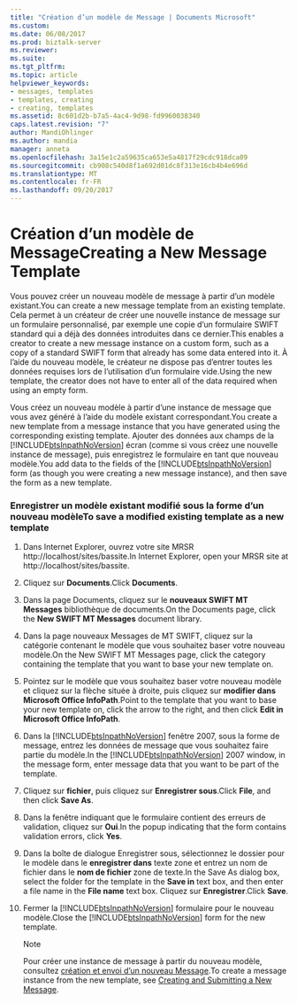 ```yaml
---
title: "Création d’un modèle de Message | Documents Microsoft"
ms.custom: 
ms.date: 06/08/2017
ms.prod: biztalk-server
ms.reviewer: 
ms.suite: 
ms.tgt_pltfrm: 
ms.topic: article
helpviewer_keywords:
- messages, templates
- templates, creating
- creating, templates
ms.assetid: 8c601d2b-b7a5-4ac4-9d98-fd9960038340
caps.latest.revision: "7"
author: MandiOhlinger
ms.author: mandia
manager: anneta
ms.openlocfilehash: 3a15e1c2a59635ca653e5a4817f29cdc918dca09
ms.sourcegitcommit: cb908c540d8f1a692d01dc8f313e16cb4b4e696d
ms.translationtype: MT
ms.contentlocale: fr-FR
ms.lasthandoff: 09/20/2017
---
```

# <a name="creating-a-new-message-template"></a><span data-ttu-id="ec91d-102">Création d’un modèle de Message</span><span class="sxs-lookup"><span data-stu-id="ec91d-102">Creating a New Message Template</span></span>
<span data-ttu-id="ec91d-103">Vous pouvez créer un nouveau modèle de message à partir d’un modèle existant.</span><span class="sxs-lookup"><span data-stu-id="ec91d-103">You can create a new message template from an existing template.</span></span> <span data-ttu-id="ec91d-104">Cela permet à un créateur de créer une nouvelle instance de message sur un formulaire personnalisé, par exemple une copie d’un formulaire SWIFT standard qui a déjà des données introduites dans ce dernier.</span><span class="sxs-lookup"><span data-stu-id="ec91d-104">This enables a creator to create a new message instance on a custom form, such as a copy of a standard SWIFT form that already has some data entered into it.</span></span> <span data-ttu-id="ec91d-105">À l’aide du nouveau modèle, le créateur ne dispose pas d’entrer toutes les données requises lors de l’utilisation d’un formulaire vide.</span><span class="sxs-lookup"><span data-stu-id="ec91d-105">Using the new template, the creator does not have to enter all of the data required when using an empty form.</span></span>  
  
 <span data-ttu-id="ec91d-106">Vous créez un nouveau modèle à partir d’une instance de message que vous avez généré à l’aide du modèle existant correspondant.</span><span class="sxs-lookup"><span data-stu-id="ec91d-106">You create a new template from a message instance that you have generated using the corresponding existing template.</span></span> <span data-ttu-id="ec91d-107">Ajouter des données aux champs de la [!INCLUDE[btsInpathNoVersion](../../includes/btsinpathnoversion-md.md)] écran (comme si vous créez une nouvelle instance de message), puis enregistrez le formulaire en tant que nouveau modèle.</span><span class="sxs-lookup"><span data-stu-id="ec91d-107">You add data to the fields of the [!INCLUDE[btsInpathNoVersion](../../includes/btsinpathnoversion-md.md)] form (as though you were creating a new message instance), and then save the form as a new template.</span></span>  
  
### <a name="to-save-a-modified-existing-template-as-a-new-template"></a><span data-ttu-id="ec91d-108">Enregistrer un modèle existant modifié sous la forme d’un nouveau modèle</span><span class="sxs-lookup"><span data-stu-id="ec91d-108">To save a modified existing template as a new template</span></span>  
  
1.  <span data-ttu-id="ec91d-109">Dans Internet Explorer, ouvrez votre site MRSR http://localhost/sites/bassite.</span><span class="sxs-lookup"><span data-stu-id="ec91d-109">In Internet Explorer, open your MRSR site at http://localhost/sites/bassite.</span></span>  
  
2.  <span data-ttu-id="ec91d-110">Cliquez sur **Documents**.</span><span class="sxs-lookup"><span data-stu-id="ec91d-110">Click **Documents**.</span></span>  
  
3.  <span data-ttu-id="ec91d-111">Dans la page Documents, cliquez sur le **nouveaux SWIFT MT Messages** bibliothèque de documents.</span><span class="sxs-lookup"><span data-stu-id="ec91d-111">On the Documents page, click the **New SWIFT MT Messages** document library.</span></span>  
  
4.  <span data-ttu-id="ec91d-112">Dans la page nouveaux Messages de MT SWIFT, cliquez sur la catégorie contenant le modèle que vous souhaitez baser votre nouveau modèle.</span><span class="sxs-lookup"><span data-stu-id="ec91d-112">On the New SWIFT MT Messages page, click the category containing the template that you want to base your new template on.</span></span>  
  
5.  <span data-ttu-id="ec91d-113">Pointez sur le modèle que vous souhaitez baser votre nouveau modèle et cliquez sur la flèche située à droite, puis cliquez sur **modifier dans Microsoft Office InfoPath**.</span><span class="sxs-lookup"><span data-stu-id="ec91d-113">Point to the template that you want to base your new template on, click the arrow to the right, and then click **Edit in Microsoft Office InfoPath**.</span></span>  
  
6.  <span data-ttu-id="ec91d-114">Dans la [!INCLUDE[btsInpathNoVersion](../../includes/btsinpathnoversion-md.md)] fenêtre 2007, sous la forme de message, entrez les données de message que vous souhaitez faire partie du modèle.</span><span class="sxs-lookup"><span data-stu-id="ec91d-114">In the [!INCLUDE[btsInpathNoVersion](../../includes/btsinpathnoversion-md.md)] 2007 window, in the message form, enter message data that you want to be part of the template.</span></span>  
  
7.  <span data-ttu-id="ec91d-115">Cliquez sur **fichier**, puis cliquez sur **Enregistrer sous**.</span><span class="sxs-lookup"><span data-stu-id="ec91d-115">Click **File**, and then click **Save As**.</span></span>  
  
8.  <span data-ttu-id="ec91d-116">Dans la fenêtre indiquant que le formulaire contient des erreurs de validation, cliquez sur **Oui**.</span><span class="sxs-lookup"><span data-stu-id="ec91d-116">In the popup indicating that the form contains validation errors, click **Yes**.</span></span>  
  
9. <span data-ttu-id="ec91d-117">Dans la boîte de dialogue Enregistrer sous, sélectionnez le dossier pour le modèle dans le **enregistrer dans** texte zone et entrez un nom de fichier dans le **nom de fichier** zone de texte.</span><span class="sxs-lookup"><span data-stu-id="ec91d-117">In the Save As dialog box, select the folder for the template in the **Save in** text box, and then enter a file name in the **File name** text box.</span></span> <span data-ttu-id="ec91d-118">Cliquez sur **Enregistrer**.</span><span class="sxs-lookup"><span data-stu-id="ec91d-118">Click **Save**.</span></span>  
  
10. <span data-ttu-id="ec91d-119">Fermer la [!INCLUDE[btsInpathNoVersion](../../includes/btsinpathnoversion-md.md)] formulaire pour le nouveau modèle.</span><span class="sxs-lookup"><span data-stu-id="ec91d-119">Close the [!INCLUDE[btsInpathNoVersion](../../includes/btsinpathnoversion-md.md)] form for the new template.</span></span>  
  
    > [!NOTE]
    >  <span data-ttu-id="ec91d-120">Pour créer une instance de message à partir du nouveau modèle, consultez [création et envoi d’un nouveau Message](../../adapters-and-accelerators/accelerator-swift/creating-and-submitting-a-new-message.md).</span><span class="sxs-lookup"><span data-stu-id="ec91d-120">To create a message instance from the new template, see [Creating and Submitting a New Message](../../adapters-and-accelerators/accelerator-swift/creating-and-submitting-a-new-message.md).</span></span>